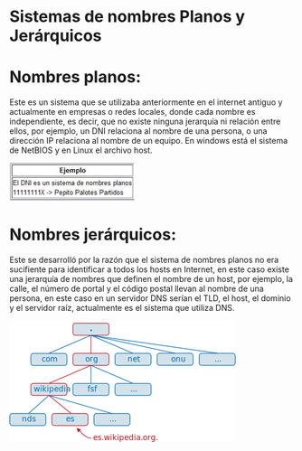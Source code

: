 # Sistemas de nombres Planos y Jerárquicos

# Nombres planos: 
 Este es un sistema que se utilizaba anteriormente en el internet antiguo y actualmente en empresas o redes locales, donde cada nombre es independiente, es decir, que no existe ninguna jerarquía ni relación entre ellos, por ejemplo, un DNI relaciona al nombre de una persona, o una dirección IP relaciona al nombre de un equipo. En windows está el sistema de NetBIOS y en Linux el archivo host.

![NombrePlano.JPG](./NombrePlano.JPG)

# Nombres jerárquicos:
Este se desarrolló por la razón que el sistema de nombres planos no era sucifiente para identificar a todos los hosts en Internet, en este caso existe una jerarquía de nombres que definen el nombre de un host, por ejemplo, la calle, el número de portal y el código postal llevan al nombre de una persona, en este caso en un servidor DNS serían el TLD, el host, el dominio y el servidor raíz, actualmente es el sistema que utiliza DNS.

![nombre_jerarquico.png](./nombre_jerarquico.png)


